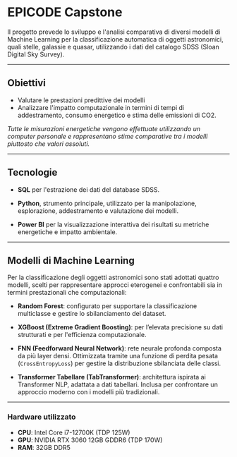 # EPICODE Capstone

Il progetto prevede lo sviluppo e l'analisi comparativa di diversi modelli di Machine Learning per la classificazione automatica di oggetti astronomici, quali stelle, galassie e quasar, utilizzando i dati del catalogo SDSS (Sloan Digital Sky Survey).
    
---

## Obiettivi 
- Valutare le prestazioni predittive dei modelli
- Analizzare l'impatto computazionale in termini di tempi di addestramento, consumo energetico e stima delle emissioni di CO2. 

*Tutte le misurazioni energetiche vengono effettuate utilizzando un computer personale e rappresentano stime comparative tra i modelli piuttosto che valori assoluti.*    

---

## Tecnologie

- **SQL** per l'estrazione dei dati del database SDSS.

- **Python**, strumento principale, utilizzato per la manipolazione, esplorazione, addestramento e valutazione dei modelli.
    
- **Power BI** per la visualizzazione interattiva dei risultati su metriche energetiche e impatto ambientale.
    
---

## Modelli di Machine Learning

Per la classificazione degli oggetti astronomici sono stati adottati quattro modelli, scelti per rappresentare approcci eterogenei e confrontabili sia in termini prestazionali che computazionali:

- **Random Forest**: configurato per supportare la classificazione multiclasse e gestire lo sbilanciamento del dataset.
    
- **XGBoost (Extreme Gradient Boosting)**: per l’elevata precisione su dati strutturati e per l'efficienza computazionale.
    
- **FNN (Feedforward Neural Network)**: rete neurale profonda composta da più layer densi. Ottimizzata tramite una funzione di perdita pesata (`CrossEntropyLoss`) per gestire la distribuzione sbilanciata delle classi.
    
- **Transformer Tabellare (TabTransformer)**: architettura ispirata ai Transformer NLP, adattata a dati tabellari. Inclusa per confrontare un approccio moderno con i modelli più tradizionali.

---

### Hardware utilizzato
- **CPU**: Intel Core i7-12700K (TDP 125W)
- **GPU**: NVIDIA RTX 3060 12GB GDDR6 (TDP 170W)
- **RAM**: 32GB DDR5
